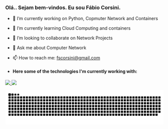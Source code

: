 ### Olá.. Sejam bem-vindos. Eu sou Fábio Corsini.

- 🔭 I’m currently working on Python, Copmuter Network and Containers
- 🌱 I’m currently learning Cloud Computing and containers
- 👯 I’m looking to collaborate on Network Projects
- 💬 Ask me about Computer Network
- 📫 How to reach me: fscorsini@gmail.com


- #### Here some of the technologies I'm currently working with:

<div>
<a href="https://github.com/fscorsini">
<img height="180em" src="https://github-readme-stats-dgfd.vercel.app/api/top-langs/?username=fscorsini&layout=compact&langs_count=7&theme=dracula"/>
<img height="180em" src="https://github-readme-stats-dgfd.vercel.app/api?username=fscorsini&show_icons=true&theme=dracula&include_all_commits=true&count_private=true"/>
</div>
  
![Snake animation](https://github.com/fscorsini/fscorsini/blob/output/github-contribution-grid-snake.svg)

